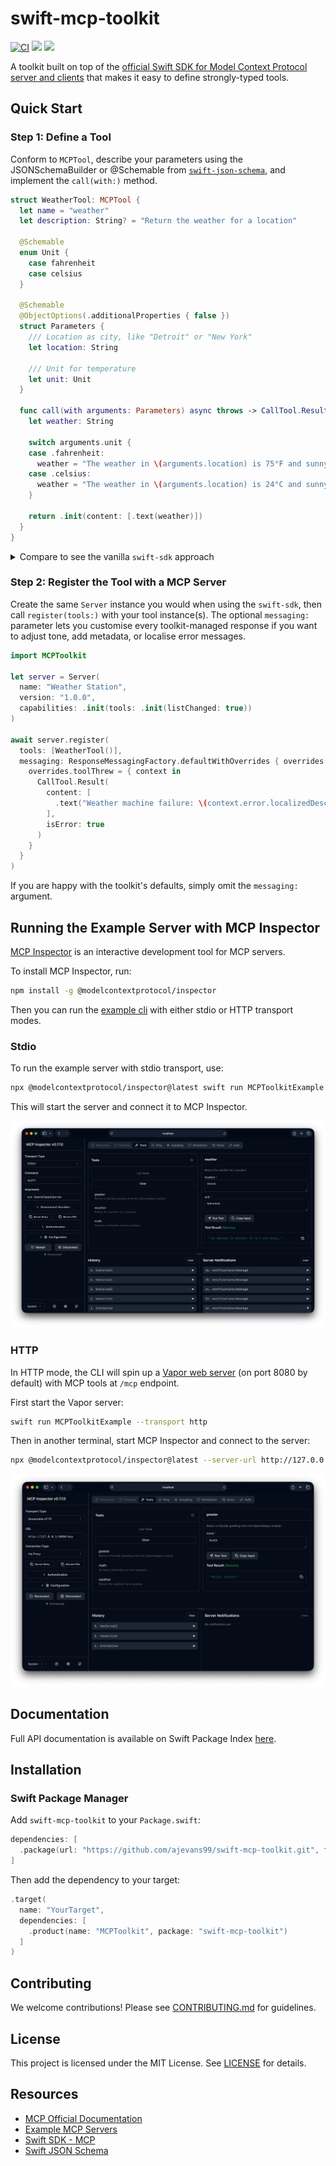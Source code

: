 # swift-mcp-toolkit

[![CI](https://github.com/ajevans99/swift-mcp-toolkit/actions/workflows/ci.yml/badge.svg)](https://github.com/ajevans99/swift-mcp-toolkit/actions/workflows/ci.yml)
[![](https://img.shields.io/endpoint?url=https%3A%2F%2Fswiftpackageindex.com%2Fapi%2Fpackages%2Fajevans99%2Fswift-mcp-toolkit%2Fbadge%3Ftype%3Dswift-versions)](https://swiftpackageindex.com/ajevans99/swift-mcp-toolkit)
[![](https://img.shields.io/endpoint?url=https%3A%2F%2Fswiftpackageindex.com%2Fapi%2Fpackages%2Fajevans99%2Fswift-mcp-toolkit%2Fbadge%3Ftype%3Dplatforms)](https://swiftpackageindex.com/ajevans99/swift-mcp-toolkit)

A toolkit built on top of the [official Swift SDK for Model Context Protocol server and clients](https://github.com/modelcontextprotocol/swift-sdk) that makes it easy to define strongly-typed tools.

## Quick Start

### Step 1: Define a Tool

Conform to `MCPTool`, describe your parameters using the JSONSchemaBuilder or @Schemable from [`swift-json-schema`](https://github.com/ajevans99/swift-json-schema), and implement the `call(with:)` method.

```swift
struct WeatherTool: MCPTool {
  let name = "weather"
  let description: String? = "Return the weather for a location"

  @Schemable
  enum Unit {
    case fahrenheit
    case celsius
  }

  @Schemable
  @ObjectOptions(.additionalProperties { false })
  struct Parameters {
    /// Location as city, like "Detroit" or "New York"
    let location: String

    /// Unit for temperature
    let unit: Unit
  }

  func call(with arguments: Parameters) async throws -> CallTool.Result {
    let weather: String

    switch arguments.unit {
    case .fahrenheit:
      weather = "The weather in \(arguments.location) is 75°F and sunny."
    case .celsius:
      weather = "The weather in \(arguments.location) is 24°C and sunny."
    }

    return .init(content: [.text(weather)])
  }
}
```

<details>
<summary>Compare to see the vanilla <code>swift-sdk</code> approach</summary>

```swift
// Example/Sources/MCPToolkitExample/Tools/VanillaWeatherTool.swift
import MCP

struct VanillaWeatherTool {
  static let name = "weather"

  static func configure(server: Server) async {
    await server.withMethodHandler(ListTools.self) { _ in
      let tools = [
        Tool(
          name: Self.name,
          description: "Return the weather for a location",
          inputSchema: .object([
            "type": .string("object"),
            "additionalProperties": .bool(false),
            "properties": .object([
              "location": .object([
                "type": .string("string"),
                "description": .string("Location as city, like \"Detroit\" or \"New York\""),
              ]),
              "unit": .object([
                "type": .string("string"),
                "enum": .array(["fahrenheit", "celsius"].map { .string($0) }),
                "description": .string("Unit for temperature"),
              ]),
            ]),
            "required": .array([.string("location"), .string("unit")]),
          ])
        )
      ]
      return .init(tools: tools)
    }

    await server.withMethodHandler(CallTool.self) { params async in
      guard let arguments = params.arguments else {
        return .init(
          content: [.text("Missing arguments for tool \(Self.name)")],
          isError: true
        )
      }

      guard
        case .string(let location)? = arguments["location"],
        case .string(let unit)? = arguments["unit"]
      else {
        return .init(
          content: [.text("Arguments for tool \(Self.name) failed validation.")],
          isError: true
        )
      }

      let summary: String
      switch unit {
      case "fahrenheit":
        summary = "The weather in \(location) is 75°F and sunny."
      case "celsius":
        summary = "The weather in \(location) is 24°C and sunny."
      default:
        return .init(
          content: [.text("Arguments for tool \(Self.name) failed validation.")],
          isError: true
        )
      }

      return .init(content: [.text(summary)])
    }
  }
}
```

</details>

### Step 2: Register the Tool with a MCP Server

Create the same `Server` instance you would when using the `swift-sdk`, then call `register(tools:)` with your tool instance(s).
The optional `messaging:` parameter lets you customise every toolkit-managed response if you want to adjust tone, add metadata, or localise error messages.

```swift
import MCPToolkit

let server = Server(
  name: "Weather Station",
  version: "1.0.0",
  capabilities: .init(tools: .init(listChanged: true))
)

await server.register(
  tools: [WeatherTool()],
  messaging: ResponseMessagingFactory.defaultWithOverrides { overrides in
    overrides.toolThrew = { context in
      CallTool.Result(
        content: [
          .text("Weather machine failure: \(context.error.localizedDescription)")
        ],
        isError: true
      )
    }
  }
)
```

If you are happy with the toolkit's defaults, simply omit the `messaging:` argument.

## Running the Example Server with MCP Inspector

[MCP Inspector](https://modelcontextprotocol.io/docs/tools/inspector) is an interactive development tool for MCP servers.

To install MCP Inspector, run:

```bash
npm install -g @modelcontextprotocol/inspector
```

Then you can run the [example cli](./Example) with either stdio or HTTP transport modes.

### Stdio

To run the example server with stdio transport, use:

```bash
npx @modelcontextprotocol/inspector@latest swift run MCPToolkitExample --transport stdio
```

This will start the server and connect it to MCP Inspector.

![MCP Inspector screenshot (STDIO mode)](./docs/images/mcp-inspector-stdio.png)

### HTTP

In HTTP mode, the CLI will spin up a [Vapor web server](https://vapor.codes) (on port 8080 by default) with MCP tools at `/mcp` endpoint.

First start the Vapor server:

```bash
swift run MCPToolkitExample --transport http
```

Then in another terminal, start MCP Inspector and connect to the server:

```bash
npx @modelcontextprotocol/inspector@latest --server-url http://127.0.0.1:8080/mcp --transport http
```

![MCP Inspector screenshot (HTTP mode)](./docs/images/mcp-inspector-http.png)

## Documentation

Full API documentation is available on Swift Package Index [here](https://swiftpackageindex.com/ajevans99/swift-mcp-toolkit/main/documentation/mcptoolkit).

## Installation

### Swift Package Manager

Add `swift-mcp-toolkit` to your `Package.swift`:

```swift
dependencies: [
  .package(url: "https://github.com/ajevans99/swift-mcp-toolkit.git", from: "0.1.0")
]
```

Then add the dependency to your target:

```swift
.target(
  name: "YourTarget",
  dependencies: [
    .product(name: "MCPToolkit", package: "swift-mcp-toolkit")
  ]
)
```

## Contributing

We welcome contributions! Please see [CONTRIBUTING.md](CONTRIBUTING.md) for guidelines.

## License

This project is licensed under the MIT License. See [LICENSE](LICENSE) for details.

## Resources

- [MCP Official Documentation](https://modelcontextprotocol.io/docs)
- [Example MCP Servers](https://github.com/modelcontextprotocol/servers)
- [Swift SDK - MCP](https://github.com/modelcontextprotocol/swift-sdk)
- [Swift JSON Schema](https://github.com/ajevans99/swift-json-schema)
